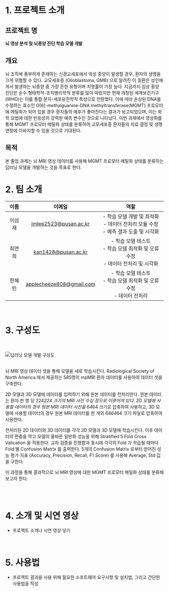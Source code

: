 # 1. 프로젝트 소개

## 프로젝트 명
   **뇌 영상 분석 및 뇌종양 진단 학습 모델 개발**
<br/>
## 개요
 뇌 조직에 풍부하게 존재하는 신경교세포에서 악성 종양이 발생할 경우, 환자의 생명을 크게 위협할 수 있다. 교모세포종 (Glioblastoma, GMB) 으로 알려진 이 질환은 성인에게서 발생하는 뇌종양 중 가장 흔한 유형이며 치명률이 가장 높다. 
 지금까지 임상 종양 진단은 순수 형태학적-조직병리학적 분류를 많이 따랐지만 현재 개정된 세계보건기구(WHO)는 이를 통합 분자-세포유전학적 특성으로 전환했다. 이에 따라 손상된 DNA를 수정하는 효소인 O[6]-methylguanine-DNA methyltransferase(MGMT) 프로모터에 메틸화가 되어 있을 경우 환자들의 예후가 좋아진다는 결과가 보고되었으며, 이는 화학 요법에 대한 반응성의 강력한 예측 변수인 것으로 나타났다.
 이번 과제에서 영상화를 통해 MGMT 프로모터 메틸화 상태를 분류하여 교모세포종 환자들의 치료 결정 및 생명 연장에 이바지할 수 있을 것으로 기대된다. 
 <br/>
 ## 목적
 본 졸업 과제는 뇌 MRI 영상 데이터를 사용해 MGMT 프로모터 메틸화 상태를 분류하는 딥러닝 모델을 개발하는 것을 목표로 한다. 
 <br/>
# 2. 팀 소개
|이름|이메일|역할|
|:----:|:-------:|:-------:|
|이섬재|jmlee2523@pusan.ac.kr|- 학습 모델 개발 및 최적화 <br/>- 데이터 전처리 모듈 수정 <br/>- 예측 결과 도출 및 시각화|
|최연희|kan1428@pusan.ac.kr|- 학습 모델 테스트 <br/>- 학습 모델 최적화 및 오류 수정 <br/>- 데이터 전처리 및 시각화|
|한혜린|applecheeze808@gmail.com|- 학습 모델 테스트 <br/>- 학습 모델 최적화 및 오류 수정 <br/>- 데이터 전처리|
<br/>

# 3. 구성도
<br/>

![딥러닝 모델 개발 구성도](https://user-images.githubusercontent.com/105485617/195505793-3668c641-d472-4404-9d9c-9ad7f1eb2156.png)

<br/>
 뇌 MRI 영상 데이터 셋을 통해 모델을 새로 학습시킨다. Radiological Society of North America 에서 제공하는 585명의 mpMRI 환자 데이터를 사용하여 데이터 셋을 구축한다.
 <br/>
 
 2D 모델과 3D 모델에 데이터를 입력하기 위해 원본 데이터를 전처리한다. 원본 데이터는 환자 한 명 당 224*224 크기의 MRI 사진 수십 장으로 이루어져 있다. 2D 모델에 사용할 데이터의 경우 원본 MRI 데이터 사진을 64*64 크기로 압축하여 사용하고, 3D 모델에 사용할 데이터의 경우 원본 MRI 데이터를 한 개의 64*64*64 크기 파일로 압축하여 사용한다.
 <br/>
 
 전처리된 2D 데이터와 3D 데이터를 각각 2D 모델과 3D 모델에 학습시킨다. 이후 데이터의 편중을 막고 모델의 올바른 일반화 성능을 위해 Stratified 5 Fold Cross Valication 을 적용한다. 교차 검증을 진행함과 동시에 각각의 Fold 가 학습될 때마다 Fold 별 Confusion Matrix 를 출력한다. 5개의 Confusion Matrix 로부터 얻어진 성능 평가 지표 (Accuracy, Precision, Recall, F1 Score) 를 사용해 Average, Std 값을 구한다. 
 <br/>
 
 이 과정을 통해 결과적으로 뇌 MRI 영상에 대한 MGMT 프로모터 메틸화 상태를 분류해보고자 한다.
 
<br/>

<br/>

# 4. 소개 및 시연 영상
- 프로젝트 소개나 시연 영상 넣기
<br/>

# 5. 사용법

- 프로젝트 결과을 사용 위해 필요한 소프트웨어 요구사항 및 설치법, 그리고 간단한 사용법을 작성

